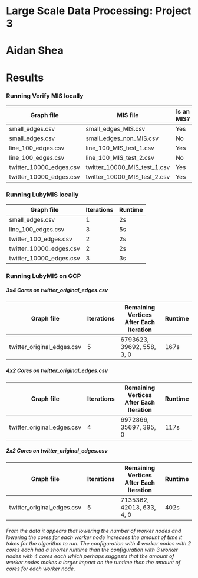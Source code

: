 # Large Scale Data Processing: Project 3
# Aidan Shea
# Results
### Running Verify MIS locally
|        Graph file       |           MIS file           | Is an MIS? |
| ----------------------- | ---------------------------- | ---------- |
| small_edges.csv         | small_edges_MIS.csv          | Yes        |
| small_edges.csv         | small_edges_non_MIS.csv      | No         |
| line_100_edges.csv      | line_100_MIS_test_1.csv      | Yes        |
| line_100_edges.csv      | line_100_MIS_test_2.csv      | No         |
| twitter_10000_edges.csv | twitter_10000_MIS_test_1.csv | Yes        |
| twitter_10000_edges.csv | twitter_10000_MIS_test_2.csv | Yes        |
### Running LubyMIS locally
|        Graph file       | Iterations | Runtime |
| ----------------------- | ---------- | ------- |
| small_edges.csv         |    1       |    2s   |
| line_100_edges.csv      |    3       |    5s   |
| twitter_100_edges.csv   |    2       |    2s   |
| twitter_10000_edges.csv |    2       |    2s   |
| twitter_10000_edges.csv |    3       |    3s   |

### Running LubyMIS on GCP
##### 3x4 Cores on twitter_original_edges.csv
|        Graph file          | Iterations | Remaining Vertices After Each Iteration | Runtime |
| -------------------------- | ---------- | --------------------------------------- | ------- |
| twitter_original_edges.csv |     5      | 6793623, 39692, 558, 3, 0               | 167s    |

##### 4x2 Cores on twitter_original_edges.csv
|        Graph file          | Iterations | Remaining Vertices After Each Iteration | Runtime |
| -------------------------- | ---------- | --------------------------------------- | ------- |
| twitter_original_edges.csv |     4      | 6972866, 35697, 395, 0                  | 117s    |

##### 2x2 Cores on twitter_original_edges.csv
|        Graph file          | Iterations | Remaining Vertices After Each Iteration | Runtime |
| -------------------------- | ---------- | --------------------------------------- | ------- |
| twitter_original_edges.csv |     5      | 7135362, 42013, 633, 4, 0               | 402s    |

###### From the data it appears that lowering the number of worker nodes and lowering the cores for each worker node increases the amount of time it takes for the algorithm to run. The configuration with 4 worker nodes with 2 cores each had a shorter runtime than the configuration with 3 worker nodes with 4 cores each which perhaps suggests that the amount of worker nodes makes a larger impact on the runtime than the amount of cores for each worker node.

